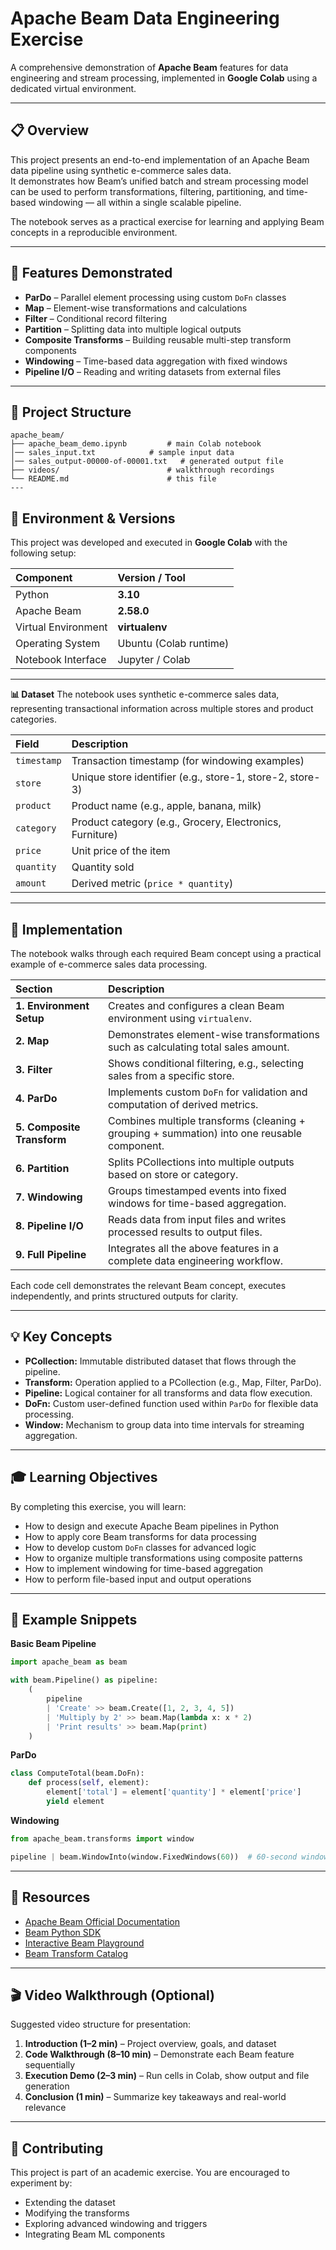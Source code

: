 # Apache Beam Data Engineering Exercise
A comprehensive demonstration of **Apache Beam** features for data engineering and stream processing, implemented in **Google Colab** using a dedicated virtual environment.

---

## 📋 Overview
This project presents an end-to-end implementation of an Apache Beam data pipeline using synthetic e-commerce sales data.  
It demonstrates how Beam’s unified batch and stream processing model can be used to perform transformations, filtering, partitioning, and time-based windowing — all within a single scalable pipeline.

The notebook serves as a practical exercise for learning and applying Beam concepts in a reproducible environment.

---

## 🎯 Features Demonstrated
- **ParDo** – Parallel element processing using custom `DoFn` classes  
- **Map** – Element-wise transformations and calculations  
- **Filter** – Conditional record filtering  
- **Partition** – Splitting data into multiple logical outputs  
- **Composite Transforms** – Building reusable multi-step transform components  
- **Windowing** – Time-based data aggregation with fixed windows  
- **Pipeline I/O** – Reading and writing datasets from external files  

---

## 🧱 Project Structure

```text
apache_beam/
├── apache_beam_demo.ipynb         # main Colab notebook
│── sales_input.txt            # sample input data
│── sales_output-00000-of-00001.txt   # generated output file
├── videos/                        # walkthrough recordings
└── README.md                      # this file
---

````
## 🚀 Environment & Versions
This project was developed and executed in **Google Colab** with the following setup:

| Component | Version / Tool |
|:--|:--|
| Python | **3.10** |
| Apache Beam | **2.58.0** |
| Virtual Environment | **virtualenv** |
| Operating System | Ubuntu (Colab runtime) |
| Notebook Interface | Jupyter / Colab |

---

**📊 Dataset**
The notebook uses synthetic e-commerce sales data, representing transactional information across multiple stores and product categories.

| Field       | Description                                               |
| :---------- | :-------------------------------------------------------- |
| `timestamp` | Transaction timestamp (for windowing examples)            |
| `store`     | Unique store identifier (e.g., store-1, store-2, store-3) |
| `product`   | Product name (e.g., apple, banana, milk)                  |
| `category`  | Product category (e.g., Grocery, Electronics, Furniture)  |
| `price`     | Unit price of the item                                    |
| `quantity`  | Quantity sold                                             |
| `amount`    | Derived metric (`price * quantity`)                       |

----

## 🧱 Implementation
The notebook walks through each required Beam concept using a practical example of e-commerce sales data processing.

| Section | Description |
|:--|:--|
| **1. Environment Setup** | Creates and configures a clean Beam environment using `virtualenv`. |
| **2. Map** | Demonstrates element-wise transformations such as calculating total sales amount. |
| **3. Filter** | Shows conditional filtering, e.g., selecting sales from a specific store. |
| **4. ParDo** | Implements custom `DoFn` for validation and computation of derived metrics. |
| **5. Composite Transform** | Combines multiple transforms (cleaning + grouping + summation) into one reusable component. |
| **6. Partition** | Splits PCollections into multiple outputs based on store or category. |
| **7. Windowing** | Groups timestamped events into fixed windows for time-based aggregation. |
| **8. Pipeline I/O** | Reads data from input files and writes processed results to output files. |
| **9. Full Pipeline** | Integrates all the above features in a complete data engineering workflow. |

Each code cell demonstrates the relevant Beam concept, executes independently, and prints structured outputs for clarity.

---

## 💡 Key Concepts
- **PCollection:** Immutable distributed dataset that flows through the pipeline.  
- **Transform:** Operation applied to a PCollection (e.g., Map, Filter, ParDo).  
- **Pipeline:** Logical container for all transforms and data flow execution.  
- **DoFn:** Custom user-defined function used within `ParDo` for flexible data processing.  
- **Window:** Mechanism to group data into time intervals for streaming aggregation.  

---

## 🎓 Learning Objectives
By completing this exercise, you will learn:

- How to design and execute Apache Beam pipelines in Python  
- How to apply core Beam transforms for data processing  
- How to develop custom `DoFn` classes for advanced logic  
- How to organize multiple transformations using composite patterns  
- How to implement windowing for time-based aggregation  
- How to perform file-based input and output operations  

---

## 🧩 Example Snippets
**Basic Beam Pipeline**

```python
import apache_beam as beam

with beam.Pipeline() as pipeline:
    (
        pipeline
        | 'Create' >> beam.Create([1, 2, 3, 4, 5])
        | 'Multiply by 2' >> beam.Map(lambda x: x * 2)
        | 'Print results' >> beam.Map(print)
    )
```

**ParDo**

```python
class ComputeTotal(beam.DoFn):
    def process(self, element):
        element['total'] = element['quantity'] * element['price']
        yield element
```

**Windowing**

```python
from apache_beam.transforms import window

pipeline | beam.WindowInto(window.FixedWindows(60))  # 60-second windows
```

---

## 🔗 Resources
- [Apache Beam Official Documentation](https://beam.apache.org/documentation/)  
- [Beam Python SDK](https://beam.apache.org/documentation/sdks/python/)  
- [Interactive Beam Playground](https://beam.apache.org/get-started/try-beam-playground/)  
- [Beam Transform Catalog](https://beam.apache.org/documentation/transforms/python/overview/)  

---

## 🎬 Video Walkthrough (Optional)
Suggested video structure for presentation:

1. **Introduction (1–2 min)** – Project overview, goals, and dataset  
2. **Code Walkthrough (8–10 min)** – Demonstrate each Beam feature sequentially  
3. **Execution Demo (2–3 min)** – Run cells in Colab, show output and file generation  
4. **Conclusion (1 min)** – Summarize key takeaways and real-world relevance  

---

## 🤝 Contributing
This project is part of an academic exercise. You are encouraged to experiment by:
- Extending the dataset  
- Modifying the transforms  
- Exploring advanced windowing and triggers  
- Integrating Beam ML components  


